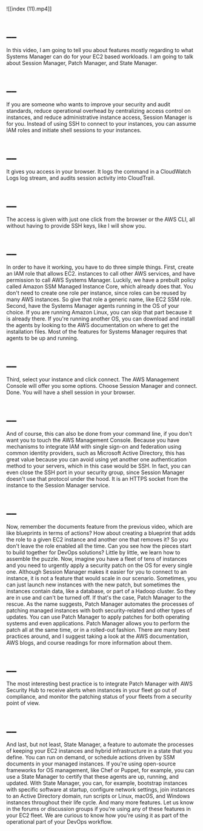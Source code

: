 ![[index (11).mp4]]
# __
In this video, I am going to tell you about features mostly regarding to what Systems Manager can do for your EC2 based workloads. I am going to talk about Session Manager, Patch Manager, and State Manager.
# __
If you are someone who wants to improve your security and audit standards, reduce operational overhead by centralizing access control on instances, and reduce administrative instance access, Session Manager is for you. Instead of using SSH to connect to your instances, you can assume IAM roles and initiate shell sessions to your instances.
# __
It gives you access in your browser. It logs the command in a CloudWatch Logs log stream, and audits session activity into CloudTrail.
# __
The access is given with just one click from the browser or the AWS CLI, all without having to provide SSH keys, like I will show you.
# __
In order to have it working, you have to do three simple things. First, create an IAM role that allows EC2. instances to call other AWS services, and have permission to call AWS Systems Manager. Luckily, we have a prebuilt policy called Amazon SSM Managed Instance Core, which already does that. You don't need to create one role per instance, since roles can be reused by many AWS instances. So give that role a generic name, like EC2 SSM role. Second, have the Systems Manager agents running in the OS of your choice. If you are running Amazon Linux, you can skip that part because it is already there. If you're running another OS, you can download and install the agents by looking to the AWS documentation on where to get the installation files. Most of the features for Systems Manager requires that agents to be up and running.
# __
Third, select your instance and click connect. The AWS Management Console will offer you some options. Choose Session Manager and connect. Done. You will have a shell session in your browser.
# __
And of course, this can also be done from your command line, if you don't want you to touch the AWS Management Console. Because you have mechanisms to integrate IAM with single sign-on and federation using common identity providers, such as Microsoft Active Directory, this has great value because you can avoid using yet another one authentication method to your servers, which in this case would be SSH. In fact, you can even close the SSH port in your security group, since Session Manager doesn't use that protocol under the hood. It is an HTTPS socket from the instance to the Session Manager service.
# __
Now, remember the documents feature from the previous video, which are like blueprints in terms of actions? How about creating a blueprint that adds the role to a given EC2 instance and another one that removes it? So you don't leave the role enabled all the time. Can you see how the pieces start to build together for DevOps solutions? Little by little, we learn how to assemble the puzzle. Now, imagine you have a fleet of tens of instances and you need to urgently apply a security patch on the OS for every single one. Although Session Manager makes it easier for you to connect to an instance, it is not a feature that would scale in our scenario. Sometimes, you can just launch new instances with the new patch, but sometimes the instances contain data, like a database, or part of a Hadoop cluster. So they are in use and can't be turned off. If that's the case, Patch Manager to the rescue. As the name suggests, Patch Manager automates the processes of patching managed instances with both security-related and other types of updates. You can use Patch Manager to apply patches for both operating systems and even applications. Patch Manager allows you to perform the patch all at the same time, or in a rolled-out fashion. There are many best practices around, and I suggest taking a look at the AWS documentation, AWS blogs, and course readings for more information about them.
# __
The most interesting best practice is to integrate Patch Manager with AWS Security Hub to receive alerts when instances in your fleet go out of compliance, and monitor the patching status of your fleets from a security point of view.
# __
And last, but not least, State Manager, a feature to automate the processes of keeping your EC2 instances and hybrid infrastructure in a state that you define. You can run on demand, or schedule actions driven by SSM documents in your managed instances. If you're using open-source frameworks for OS management, like Chef or Puppet, for example, you can use a State Manager to certify that these agents are up, running, and updated. With State Manager, you can, for example, bootstrap instances with specific software at startup, configure network settings, join instances to an Active Directory domain, run scripts or Linux, macOS, and Windows instances throughout their life cycle. And many more features. Let us know in the forums or discussion groups if you're using any of these features in your EC2 fleet. We are curious to know how you're using it as part of the operational part of your DevOps workflow.